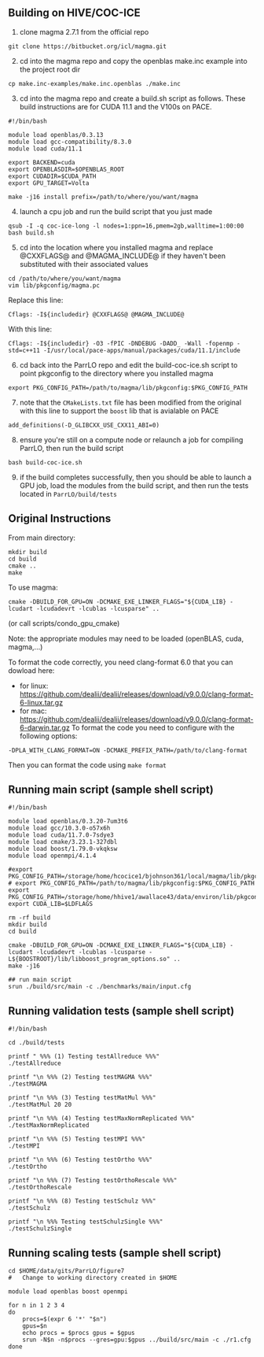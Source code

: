 ## Building on HIVE/COC-ICE
1. clone magma 2.7.1 from the official repo
```
git clone https://bitbucket.org/icl/magma.git
```
2. cd into the magma repo and copy the openblas make.inc example into the project root dir
```
cp make.inc-examples/make.inc.openblas ./make.inc
```
3. cd into the magma repo and create a build.sh script as follows. These build instructions are for CUDA 11.1 and the V100s on PACE.
```
#!/bin/bash

module load openblas/0.3.13
module load gcc-compatibility/8.3.0
module load cuda/11.1

export BACKEND=cuda
export OPENBLASDIR=$OPENBLAS_ROOT
export CUDADIR=$CUDA_PATH
export GPU_TARGET=Volta

make -j16 install prefix=/path/to/where/you/want/magma
```
4. launch a cpu job and run the build script that you just made
```
qsub -I -q coc-ice-long -l nodes=1:ppn=16,pmem=2gb,walltime=1:00:00
bash build.sh
```
5. cd into the location where you installed magma and replace @CXXFLAGS@ and @MAGMA_INCLUDE@ if they haven't been substituted with their associated values
```
cd /path/to/where/you/want/magma
vim lib/pkgconfig/magma.pc
```
Replace this line:
```
Cflags: -I${includedir} @CXXFLAGS@ @MAGMA_INCLUDE@
```
With this line:
```
Cflags: -I${includedir} -O3 -fPIC -DNDEBUG -DADD_ -Wall -fopenmp -std=c++11 -I/usr/local/pace-apps/manual/packages/cuda/11.1/include
```
6. cd back into the ParrLO repo and edit the build-coc-ice.sh script to point pkgconfig to the directory where you installed magma
```
export PKG_CONFIG_PATH=/path/to/magma/lib/pkgconfig:$PKG_CONFIG_PATH
```
7. note that the `CMakeLists.txt` file has been modified from the original with this line to support the `boost` lib that is avialable on PACE
```
add_definitions(-D_GLIBCXX_USE_CXX11_ABI=0)
```
8. ensure you're still on a compute node or relaunch a job for compiling ParrLO, then run the build script
```
bash build-coc-ice.sh
```
9. if the build completes successfully, then you should be able to launch a GPU job, load the modules from the build script, and then run the tests located in `ParrLO/build/tests`


## Original Instructions
From main directory:
```
mkdir build
cd build
cmake ..
make
```

To use magma:
```
cmake -DBUILD_FOR_GPU=ON -DCMAKE_EXE_LINKER_FLAGS="${CUDA_LIB} -lcudart -lcudadevrt -lcublas -lcusparse" ..
```

(or call scripts/condo_gpu_cmake)

Note: the appropriate modules may need to be loaded (openBLAS, cuda, magma,...)

To format the code correctly, you need clang-format 6.0 that you can dowload
here:
  - for linux: https://github.com/dealii/dealii/releases/download/v9.0.0/clang-format-6-linux.tar.gz
  - for mac: https://github.com/dealii/dealii/releases/download/v9.0.0/clang-format-6-darwin.tar.gz
To format the code you need to configure with the following options:
```
-DPLA_WITH_CLANG_FORMAT=ON -DCMAKE_PREFIX_PATH=/path/to/clang-format
```
Then you can format the code using `make format`

## Running main script (sample shell script)

```
#!/bin/bash

module load openblas/0.3.20-7um3t6
module load gcc/10.3.0-o57x6h
module load cuda/11.7.0-7sdye3
module load cmake/3.23.1-327dbl
module load boost/1.79.0-vkqksw
module load openmpi/4.1.4

#export PKG_CONFIG_PATH=/storage/home/hcocice1/bjohnson361/local/magma/lib/pkgconfig:$PKG_CONFIG_PATH
# export PKG_CONFIG_PATH=/path/to/magma/lib/pkgconfig:$PKG_CONFIG_PATH
export PKG_CONFIG_PATH=/storage/home/hhive1/awallace43/data/environ/lib/pkgconfig:$PKG_CONFIG_PATH
export CUDA_LIB=$LDFLAGS

rm -rf build
mkdir build
cd build

cmake -DBUILD_FOR_GPU=ON -DCMAKE_EXE_LINKER_FLAGS="${CUDA_LIB} -lcudart -lcudadevrt -lcublas -lcusparse -L${BOOSTROOT}/lib/libboost_program_options.so" ..
make -j16 

## run main script
srun ./build/src/main -c ./benchmarks/main/input.cfg
```

## Running validation tests (sample shell script)

```
#!/bin/bash

cd ./build/tests

printf " %%% (1) Testing testAllreduce %%%"
./testAllreduce

printf "\n %%% (2) Testing testMAGMA %%%"
./testMAGMA

printf "\n %%% (3) Testing testMatMul %%%"
./testMatMul 20 20

printf "\n %%% (4) Testing testMaxNormReplicated %%%"
./testMaxNormReplicated

printf "\n %%% (5) Testing testMPI %%%"
./testMPI

printf "\n %%% (6) Testing testOrtho %%%"
./testOrtho

printf "\n %%% (7) Testing testOrthoRescale %%%"
./testOrthoRescale

printf "\n %%% (8) Testing testSchulz %%%"
./testSchulz

printf "\n %%% Testing testSchulzSingle %%%"
./testSchulzSingle

```

## Running scaling tests (sample shell script)

```
cd $HOME/data/gits/ParrLO/figure7
#   Change to working directory created in $HOME

module load openblas boost openmpi

for n in 1 2 3 4
do
    procs=$(expr 6 '*' "$n")
    gpus=$n
    echo procs = $procs gpus = $gpus
    srun -N$n -n$procs --gres=gpu:$gpus ../build/src/main -c ./r1.cfg
done
```
















































